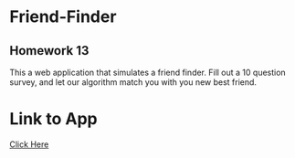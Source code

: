 # Friend-Finder

## Homework 13

This a web application that simulates a friend finder. Fill out a 10 question survey, and let our algorithm
match you with you new best friend.

# Link to App

[Click Here](https://floating-sands-45439.herokuapp.com/)
